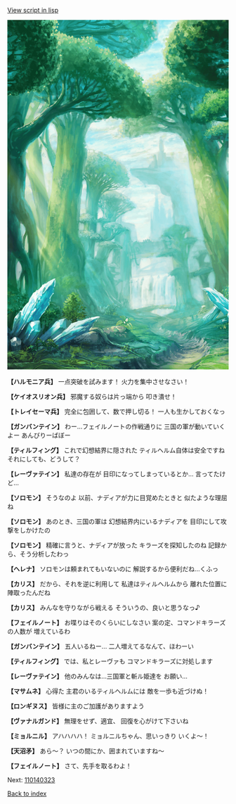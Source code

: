 [View script in lisp](../scripts/110140321.txt)

![forest.png](../images/backgrounds/forest.png)

**【ハルモニア兵】**
一点突破を試みます！
火力を集中させなさい！

**【ケイオスリオン兵】**
邪魔する奴らは片っ端から
叩き潰せ！

**【トレイセーマ兵】**
完全に包囲して、数で押し切る！
一人も生かしておくなっ

**【ガンバンテイン】**
わー…フェイルノートの作戦通りに
三国の軍が動いていくよー
あんびりーばぼー

**【ティルフィング】**
これで幻想結界に隠された
ティルヘルム自体は安全ですね
それにしても、どうして？

**【レーヴァテイン】**
私達の存在が
目印になってしまっているとか…
言ってたけど…

**【ソロモン】**
そうなのよ
以前、ナディアが力に目覚めたときと
似たような理屈ね

**【ソロモン】**
あのとき、三国の軍は
幻想結界内にいるナディアを
目印にして攻撃をしかけたの

**【ソロモン】**
精確に言うと、ナディアが放った
キラーズを探知したのね
記録から、そう分析したわっ

**【ヘレナ】**
ソロモンは頼まれてもいないのに
解説するから便利だね…くふっ

**【カリス】**
だから、それを逆に利用して
私達はティルヘルムから
離れた位置に陣取ったんだね

**【カリス】**
みんなを守りながら戦える
そういうの、良いと思うなっ♪

**【フェイルノート】**
お喋りはそのくらいにしなさい
案の定、コマンドキラーズの人数が
増えているわ

**【ガンバンテイン】**
五人いるねー…
二人増えてるなんて、ほわーい

**【ティルフィング】**
では、私とレーヴァも
コマンドキラーズに対処します

**【レーヴァテイン】**
他のみんなは…三国軍と斬ル姫達を
お願い…

**【マサムネ】**
心得た
主君のいるティルヘルムには
敵を一歩も近づけぬ！

**【ロンギヌス】**
皆様に主のご加護がありますよう

**【ヴァナルガンド】**
無理をせず、適宜、
回復を心がけて下さいね

**【ミョルニル】**
アハハハハ！
ミョルニルちゃん、思いっきり
いくよ～！

**【天沼矛】**
あら～？
いつの間にか、囲まれていますね～

**【フェイルノート】**
さて、先手を取るわよ！

Next: [110140323](110140323.md)

[Back to index](index.md)
